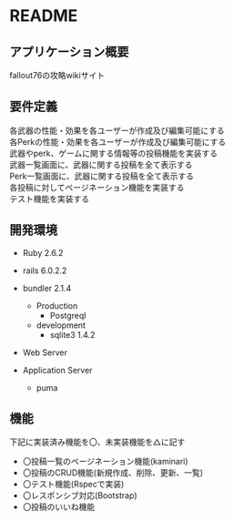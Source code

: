# README
## アプリケーション概要
fallout76の攻略wikiサイト


## 要件定義
各武器の性能・効果を各ユーザーが作成及び編集可能にする  
各Perkの性能・効果を各ユーザーが作成及び編集可能にする  
武器やperk、ゲームに関する情報等の投稿機能を実装する  
武器一覧画面に、武器に関する投稿を全て表示する  
Perk一覧画面に、武器に関する投稿を全て表示する  
各投稿に対してページネーション機能を実装する  
テスト機能を実装する  



## 開発環境
- Ruby 2.6.2
- rails 6.0.2.2
- bundler 2.1.4

  - Production
    - Postgreql
  - development
    - sqlite3 1.4.2

- Web Server
  
  
- Application Server
  - puma 


## 機能
下記に実装済み機能を〇、未実装機能を△に記す
- 〇投稿一覧のページネーション機能(kaminari)
- 〇投稿のCRUD機能(新規作成、削除、更新、一覧)
- 〇テスト機能(Rspecで実装)
- 〇レスポンシブ対応(Bootstrap)
- 〇投稿のいいね機能

